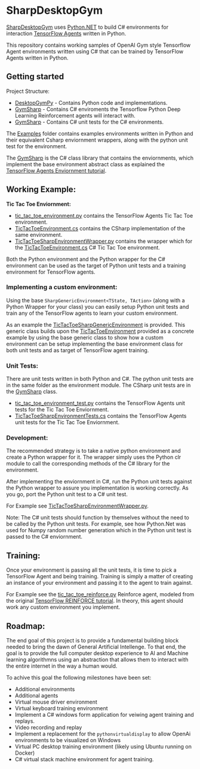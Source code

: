 # SharpDesktopGym

[SharpDesktopGym](https://github.com/alexhiggins732/SharpDesktopGym) uses [Python.NET](https://pythonnet.github.io/) to build C# environments for interaction [TensorFlow Agents](https://www.tensorflow.org/agents) written in Python.

This repository contains working samples of OpenAI Gym style Tensorflow Agent environments written using C# that can be trained by TensorFlow Agents written in Python.

## Getting started

Project Structure:
- [DesktopGymPy](src/DesktopGymPy/ "DesktopGymPy") - Contains Python code and implementations.
- [GymSharp](src/GymSharp/ "GymSharp") - Contains C# enviroments the Tensorflow Python Deep Learning Reinforcement agents will interact with.
- [GymSharp](src/GymSharpTests "GymSharpTests") - Contains C# unit tests for the C# environments.


The [Examples](src/DesktopGymPy/tf_agents/environments/example "Examples") folder contains examples environments written in Python and their equivalent Csharp enviornment wrappers, along with the python unit test for the environment.

The [GymSharp](src/GymSharp "GymSharp") is the C# class library that contains the enviornments, which implement the base environment abstract class as explained the [TensorFlow Agents Enviornment tutorial](https://www.tensorflow.org/agents/tutorials/2_environments_tutorial "TensorFlow Agents Enviornment tutorial ").

## Working Example: 
**Tic Tac Toe Enviornment:**
- [tic_tac_toe_environment.py](src/DesktopGymPy/tf_agents/environments/example/tic_tac_toe_environment.py "tic_tac_toe_environment.py") contains the TensorFlow Agents Tic Tac Toe environment.
- [TicTacToeEnvironment.cs](src/GymSharp/TicTacToeSharEnvironment.cs "TicTacToeSharpEnvironment.cs") contains the CSharp implementation of the same environment.
- [TicTacToeSharpEnvironmentWrapper.py](src/DesktopGymPy/tf_agents/environments/example/tic_tac_toe_environment_test.py "TicTacToeSharpEnvironmentWrapper.py") contains the wrapper which for the [TicTacToeEnvironment.cs](src/GymSharp/TicTacToeSharEnvironment.cs "TicTacToeSharpEnvironment.cs") C# Tic Tac Toe environment.

Both the Python environment and the Python wrapper for the C# environment can be used as the target of Python unit tests and a training environment for TensorFlow agents.

### Implementing a custom environment: 

Using the base `SharpGenericEnvironment<TState, TAction>` (along with a Python Wrapper for your class) you can easily setup Python unit tests and train any of the TensorFlow agents to learn your custom environment.

As an example the [TicTacToeSharpGenericEnvironment](src/GymSharp/TicTacToeSharpGenericEnvironment.cs "TicTacToeSharpGenericEnvironment.cs") is provided. This generic class builds upon the [TicTacToeEnvironment](src/GymSharp/TicTacToeSharEnvironment.cs "TicTacToeSharpEnvironment.cs") provided as a concrete example by using the base generic class to show how a custom environment can be setup implementing the base environment class for both unit tests and as target of TensorFlow agent training.

### Unit Tests: 
There are unit tests written in both Python and C#. The python unit tests are in the same folder as the environment module. The CSharp unit tests are in the [GymSharp](src/GymSharpTests "GymSharpTests") class.
- [tic_tac_toe_environment_test.py](src/DesktopGymPy/tf_agents/environments/example/tic_tac_toe_environment_test.py "tic_tac_toe_environment_test.py") contains the TensorFlow Agents unit tests for the Tic Tac Toe Enviornment.
- [TicTacToeSharpEnvironmentTests.cs](src/GymSharpTests/TicTacToeSharpEnvironmentTests.cs") contains the TensorFlow Agents unit tests for the Tic Tac Toe Enviornment.

### Development:
The recommended strategy is to take a native python environment and create a Python wrapper for it. The wrapper simply uses the Python clr module to call the corresponding methods of the C# library for the environment.

After implementing the enviornment in C#, run the Python unit tests against the Python wrapper to assure you implementation is working correctly. As you go, port the Python unit test to a C# unit test.

For Example see [TicTacToeSharpEnvironmentWrapper.py](src/DesktopGymPy/tf_agents/environments/example/tic_tac_toe_environment_test.py "TicTacToeSharpEnvironmentWrapper.py").

Note: The C# unit tests should function by themselves without the need to be called by the Python unit tests. For example, see how Python.Net was used for Numpy random number generation which in the Python unit test is passed to the C# enviornment.

## Training:
Once your environment is passing all the unit tests, it is time to pick a TensorFlow Agent and being training. Training is simply a matter of creating an instance of your environment and passing it to the agent to train against.

For Example see the [tic_tac_toe_reinforce.py](src/DesktopGymPy/tf_agents/environments/example/tic_tac_toe_reinforce.py "tic_tac_toe_reinforce.py") Reinforce agent, modeled from the original [TensorFlow REINFORCE tutorial](https://www.tensorflow.org/agents/tutorials/6_reinforce_tutorial "TensorFlow REINFORCE tutorial"). In theory, this agent should work any custom environment you implement.

## Roadmap:

The end goal of this project is to provide a fundamental building block needed to bring the dawn of General Artificial Intellenge. To that end, the goal is to provide the full computer desktop experience to AI and Machine learning algorithmns using an abstraction that allows them to interact with the entire internet in the way a human would.

To achive this goal the following milestones have been set:

- Additional environments
- Additional agents
- Virtual mouse driver environment
- Virtual keyboard training environment
- Implement a C# windows form application for veiwing agent training and replays.
- Video recording and replay
- Implement a replacement for the `pythonvirtualdisplay` to allow OpenAi environments to be visualized on Windows
- Virtual PC desktop training environment (likely using Ubuntu running on Docker)
- C# virtual stack machine environment for agent training.





